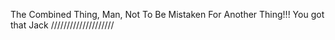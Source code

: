 The Combined Thing, Man, Not To Be Mistaken For Another Thing!!! You got that Jack ////////////////////
